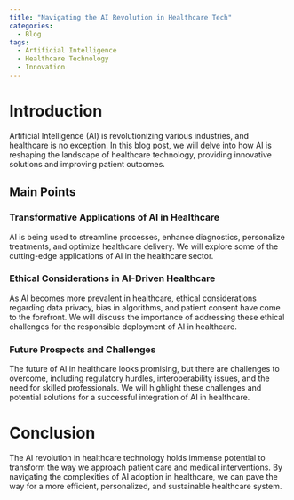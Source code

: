```yaml
---
title: "Navigating the AI Revolution in Healthcare Tech"
categories:
  - Blog
tags:
  - Artificial Intelligence
  - Healthcare Technology
  - Innovation
---
```


# Introduction
Artificial Intelligence (AI) is revolutionizing various industries, and healthcare is no exception. In this blog post, we will delve into how AI is reshaping the landscape of healthcare technology, providing innovative solutions and improving patient outcomes.

## Main Points
### Transformative Applications of AI in Healthcare
AI is being used to streamline processes, enhance diagnostics, personalize treatments, and optimize healthcare delivery. We will explore some of the cutting-edge applications of AI in the healthcare sector.

### Ethical Considerations in AI-Driven Healthcare
As AI becomes more prevalent in healthcare, ethical considerations regarding data privacy, bias in algorithms, and patient consent have come to the forefront. We will discuss the importance of addressing these ethical challenges for the responsible deployment of AI in healthcare.

### Future Prospects and Challenges
The future of AI in healthcare looks promising, but there are challenges to overcome, including regulatory hurdles, interoperability issues, and the need for skilled professionals. We will highlight these challenges and potential solutions for a successful integration of AI in healthcare.

# Conclusion
The AI revolution in healthcare technology holds immense potential to transform the way we approach patient care and medical interventions. By navigating the complexities of AI adoption in healthcare, we can pave the way for a more efficient, personalized, and sustainable healthcare system.